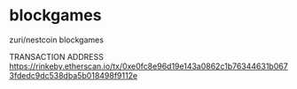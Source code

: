 # blockgames
zuri/nestcoin blockgames

 TRANSACTION ADDRESS
https://rinkeby.etherscan.io/tx/0xe0fc8e96d19e143a0862c1b76344631b0673fdedc9dc538dba5b018498f9112e
